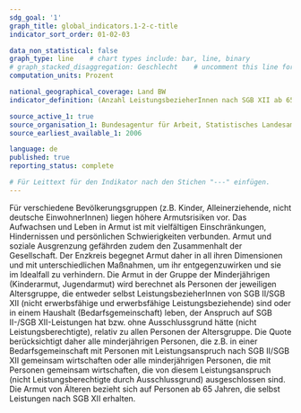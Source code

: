 ```yaml
---
sdg_goal: '1'
graph_title: global_indicators.1-2-c-title
indicator_sort_order: 01-02-03

data_non_statistical: false
graph_type: line    # chart types include: bar, line, binary
# graph_stacked_disaggregation: Geschlecht    # uncomment this line for stacked bars. eplace "Geschlecht" with the field of aggregation.
computation_units: Prozent

national_geographical_coverage: Land BW
indicator_definition: (Anzahl LeistungsbezieherInnen nach SGB XII ab 65 Jahren / (Anzahl EinwohnerInnen ab 65 Jahren) * 100

source_active_1: true
source_organisation_1: Bundesagentur für Arbeit, Statistisches Landesamt BW
source_earliest_available_1: 2006

language: de   
published: true
reporting_status: complete

# Für Leittext für den Indikator nach den Stichen "---" einfügen.
---
```


Für verschiedene Bevölkerungsgruppen (z.B. Kinder, Alleinerziehende, nicht deutsche EinwohnerInnen) liegen höhere Armutsrisiken vor.
Das Aufwachsen und Leben in Armut ist mit vielfältigen Einschränkungen, Hindernissen und persönlichen Schwierigkeiten verbunden. Armut und soziale Ausgrenzung gefährden zudem den Zusammenhalt der Gesellschaft. Der Enzkreis begegnet Armut daher in all ihren Dimensionen und mit unterschiedlichen Maßnahmen, um ihr entgegenzuwirken und sie im Idealfall zu verhindern.
Die Armut in der Gruppe der Minderjährigen (Kinderarmut, Jugendarmut) wird berechnet als Personen der jeweiligen Altersgruppe, die entweder selbst LeistungsbezieherInnen von SGB II/SGB XII (nicht erwerbsfähige und erwerbsfähige Leistungsbeziehende) sind oder in einem Haushalt (Bedarfsgemeinschaft) leben, der Anspruch auf SGB II-/SGB XII-Leistungen hat bzw. ohne Ausschlussgrund hätte (nicht Leistungsberechtigte), relativ zu allen Personen der Altersgruppe.
Die Quote berücksichtigt daher alle minderjährigen Personen, die z.B. in einer Bedarfsgemeinschaft mit Personen mit Leistungsanspruch nach SGB II/SGB XII gemeinsam wirtschaften oder alle minderjährigen Personen, die mit Personen gemeinsam wirtschaften, die von diesem Leistungsanspruch (nicht Leistungsberechtigte durch Ausschlussgrund) ausgeschlossen sind.
Die Armut von Älteren bezieht sich auf Personen ab 65 Jahren, die selbst Leistungen nach SGB XII erhalten.